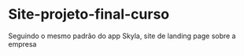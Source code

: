# Site-projeto-final-curso

Seguindo o mesmo padrão do app Skyla, site de landing page sobre a empresa
